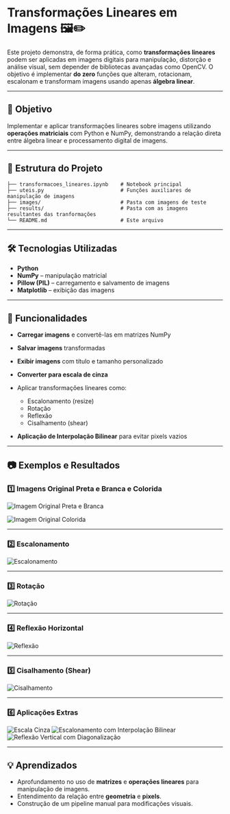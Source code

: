 # Transformações Lineares em Imagens 🖼️✏️

Este projeto demonstra, de forma prática, como **transformações lineares** podem ser aplicadas em imagens digitais para manipulação, distorção e análise visual, sem depender de bibliotecas avançadas como OpenCV.
O objetivo é implementar **do zero** funções que alteram, rotacionam, escalonam e transformam imagens usando apenas **álgebra linear**.

---

## 📌 Objetivo

Implementar e aplicar transformações lineares sobre imagens utilizando **operações matriciais** com Python e NumPy, demonstrando a relação direta entre álgebra linear e processamento digital de imagens.

---

## 📂 Estrutura do Projeto

```
├── transformacoes_lineares.ipynb    # Notebook principal
├── uteis.py                         # Funções auxiliares de manipulação de imagens
├── images/                          # Pasta com imagens de teste
├── results/                         # Pasta com as imagens resultantes das tranformações
└── README.md                        # Este arquivo
```

---

## 🛠 Tecnologias Utilizadas

* **Python**
* **NumPy** – manipulação matricial
* **Pillow (PIL)** – carregamento e salvamento de imagens
* **Matplotlib** – exibição das imagens

---

## 📜 Funcionalidades

* **Carregar imagens** e convertê-las em matrizes NumPy
* **Salvar imagens** transformadas
* **Exibir imagens** com título e tamanho personalizado
* **Converter para escala de cinza**
* Aplicar transformações lineares como:

  * Escalonamento (resize)
  * Rotação
  * Reflexão
  * Cisalhamento (shear)
* **Aplicação de Interpolação Bilinear** para evitar pixels vazios

---

## 📷 Exemplos e Resultados

### 1️⃣ Imagens Original Preta e Branca e Colorida

![Imagem Original Preta e Branca](images/j.png)

![Imagem Original Colorida](images/j_colorful.png)

---

### 2️⃣ Escalonamento

![Escalonamento](results/j_streched.png)

---

### 3️⃣ Rotação

![Rotação](results/j_rotated.png)

---

### 4️⃣ Reflexão Horizontal

![Reflexão](results/j_reflected.png)

---

### 5️⃣ Cisalhamento (Shear)

![Cisalhamento](results/j_sheared.png)

---

### 6️⃣ Aplicações Extras

![Escala Cinza](results/j_gray.png)
![Escalonamento com Interpolação Bilinear](results/j_streched_v2.png)
![Reflexão Vertical com Diagonalização](results/j_reflected_v2.png)

---

## 💡 Aprendizados

* Aprofundamento no uso de **matrizes** e **operações lineares** para manipulação de imagens.
* Entendimento da relação entre **geometria** e **pixels**.
* Construção de um pipeline manual para modificações visuais.


